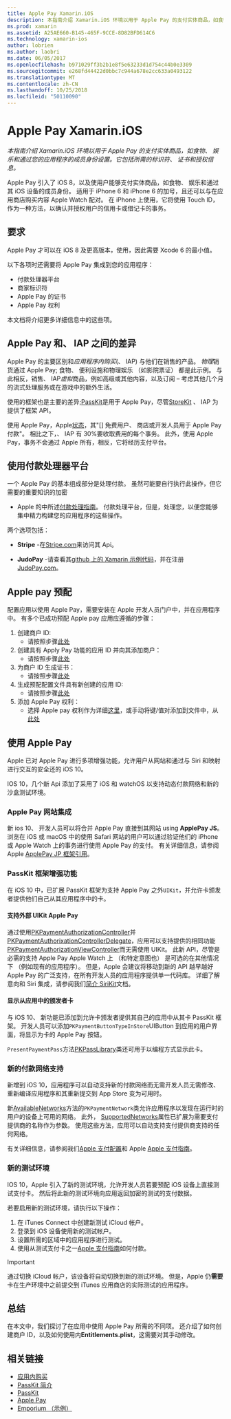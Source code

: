 ```yaml
---
title: Apple Pay Xamarin.iOS
description: 本指南介绍 Xamarin.iOS 环境以用于 Apple Pay 的支付实体商品，如食物、 娱乐和通过您的应用程序的成员身份设置。 它包括所需的标识符、 证书和授权信息。
ms.prod: xamarin
ms.assetid: A25AE660-B145-465F-9CCE-8D82BFD614C6
ms.technology: xamarin-ios
author: lobrien
ms.author: laobri
ms.date: 06/05/2017
ms.openlocfilehash: b971029ff3b2b1e8f5e63233d1d754c44b0e3309
ms.sourcegitcommit: e268fd44422d0bbc7c944a678e2cc633a0493122
ms.translationtype: MT
ms.contentlocale: zh-CN
ms.lasthandoff: 10/25/2018
ms.locfileid: "50110090"
---
```

# <a name="apple-pay-in-xamarinios"></a>Apple Pay Xamarin.iOS

_本指南介绍 Xamarin.iOS 环境以用于 Apple Pay 的支付实体商品，如食物、 娱乐和通过您的应用程序的成员身份设置。它包括所需的标识符、 证书和授权信息。_

Apple Pay 引入了 iOS 8，以及使用户能够支付实体商品，如食物、 娱乐和通过其 iOS 设备的成员身份。 适用于 iPhone 6 和 iPhone 6 的加号，且还可以与在应用商店购买内容 Apple Watch 配对。 在 iPhone 上使用，它将使用 Touch ID，作为一种方法，以确认并授权用户的信用卡或借记卡的事务。

## <a name="requirements"></a>要求

Apple Pay 才可以在 iOS 8 及更高版本，使用，因此需要 Xcode 6 的最小值。

以下各项时还需要将 Apple Pay 集成到您的应用程序：

 - 付款处理器平台
 - 商家标识符
 - Apple Pay 的证书
 - Apple Pay 权利

本文档将介绍更多详细信息中的这些项。

## <a name="differences-between-apple-pay-and-iap"></a>Apple Pay 和、 IAP 之间的差异

Apple Pay 的主要区别和*应用程序内购买*(、 IAP) 与他们在销售的产品。 *物理*销货通过 Apple Pay; 食物、 便利设施和物理娱乐 （如影院票证） 都是此示例。 与此相反，销售、 IAP*虚拟*商品，例如高级或其他内容，以及订阅 – 考虑其他几个月的流式处理服务或在游戏中的额外生活。

使用的框架也是主要的差异;[PassKit](https://developer.apple.com/library/ios/documentation/PassKit/Reference/PKPaymentAuthorizationViewController_Ref/)是用于 Apple Pay，尽管[StoreKit](https://developer.apple.com/library/ios/documentation/PassKit/Reference/PKPaymentAuthorizationViewController_Ref/) 、 IAP 为提供了框架 API。

使用 Apple Pay，Apple[状态](https://developer.apple.com/apple-pay/Getting-Started-with-Apple-Pay.pdf)，其"[] 免费用户、 商店或开发人员用于 Apple Pay 付款"。 相比之下，、 IAP 有 30%要收取费用的每个事务。 此外，使用 Apple Pay，事务不会通过 Apple 所有，相反，它将经历支付平台。

## <a name="using-a-payment-processor-platform"></a>使用付款处理器平台

一个 Apple Pay 的基本组成部分是处理付款。 虽然可能要自行执行此操作，但它需要的重要知识的加密
- Apple 的中所述[付款处理指南](https://developer.apple.com/library/ios/ApplePay_Guide/ProcessPayment.html)。
付款处理平台，但是，处理您，以便您能够集中精力构建您的应用程序的这些操作。

两个选项包括：

- **Stripe** -在[Stripe.com](https://stripe.com/)来访问其 Api。

- **JudoPay** -请查看其[github 上的 Xamarin 示例代码](https://github.com/Judopay/Xamarin-Sample-App)，并在注册[JudoPay.com](https://www.judopay.com/)。

## <a name="provisioning-for-apple-pay"></a>Apple pay 预配

配置应用以使用 Apple Pay，需要安装在 Apple 开发人员门户中，并在应用程序中。 有多个已成功预配 Apple pay 应用应遵循的步骤：

1. 创建商户 ID:
    - 请按照步骤[此处](~/ios/deploy-test/provisioning/capabilities/apple-pay-capabilities.md#merchantid)
2. 创建具有 Apply Pay 功能的应用 ID 并向其添加商户：
    - 请按照步骤[此处](~/ios/deploy-test/provisioning/capabilities/apple-pay-capabilities.md#appid)
3. 为商户 ID 生成证书：
    - 请按照步骤[此处](~/ios/deploy-test/provisioning/capabilities/apple-pay-capabilities.md#certificate)
4. 生成预配配置文件具有新创建的应用 ID:
    - 请按照步骤[此处](~/ios/get-started/installation/device-provisioning/manual-provisioning.md#provisioning)
5. 添加 Apple Pay 权利：
    - 选择 Apple pay 权利作为详细[这里](~/ios/deploy-test/provisioning/entitlements.md)，或手动将键/值对添加到文件中，从[此处](~/ios/deploy-test/provisioning/entitlements.md)

## <a name="working-with-apple-pay"></a>使用 Apple Pay

Apple 已对 Apple Pay 进行多项增强功能，允许用户从网站和通过与 Siri 和映射进行交互的安全还的 iOS 10。

IOS 10，几个新 Api 添加了采用了 iOS 和 watchOS 以支持动态付款网络和新的沙盒测试环境。

### <a name="apple-pay-website-integration"></a>Apple Pay 网站集成

新 ios 10、 开发人员可以将合并 Apple Pay 直接到其网站 using **ApplePay JS**。 浏览在 iOS 或 macOS 中的使用 Safari 网站的用户可以通过验证他们的 iPhone 或 Apple Watch 上的事务进行使用 Apple Pay 的支付。 有关详细信息，请参阅 Apple [ApplePay JP 框架引用](https://developer.apple.com/reference/applepayjs)。

### <a name="passkit-framework-enhancements"></a>PassKit 框架增强功能

在 iOS 10 中，已扩展 PassKit 框架为支持 Apple Pay 之外`UIKit`，并允许卡颁发者提供他们自己从其应用程序中的卡。


#### <a name="supporting-apple-pay-outside-of-uikit"></a>支持外部 UIKit Apple Pay

通过使用[PKPaymentAuthorizationController](https://developer.apple.com/reference/passkit/pkpaymentauthorizationcontroller)并[PKPaymentAuthorixationControllerDelegate](https://developer.apple.com/reference/passkit/pkpaymentauthorizationcontrollerdelegate)，应用可以支持提供的相同功能[PKPaymentAuthorizationViewController](https://developer.apple.com/reference/passkit/pkpaymentauthorizationviewcontroller)而无需使用 UIKit。 此新 API，尽管是必需的支持 Apple Pay Apple Watch 上 （和特定意图也） 是可选的在其他情况下 （例如现有的应用程序）。 但是，Apple 会建议将移动到新的 API 越早越好 Apple Pay 的广泛支持，在所有开发人员的应用程序提供单一代码库。 详细了解意向和 Siri 集成，请参阅我们[简介 SiriKit](~/ios/platform/sirikit/index.md)文档。

#### <a name="presenting-issuer-cards-from-within-apps"></a>显示从应用中的颁发者卡

与 iOS 10、 新功能已添加到允许卡颁发者提供其自己的应用中从其卡 PassKit 框架。 开发人员可以添加`PKPaymentButtonTypeInStore`UIButton 到应用的用户界面，将显示为卡的 Apple Pay 按钮。

`PresentPaymentPass`方法[PKPassLibrary](https://developer.apple.com/reference/passkit/pkpasslibrary)类还可用于以编程方式显示此卡。

### <a name="new-payment-network-support"></a>新的付款网络支持

新增到 iOS 10，应用程序可以自动支持新的付款网络而无需开发人员无需修改、 重新编译应用程序和其重新提交到 App Store 变为可用时。

新[AvailableNetworks](https://developer.apple.com/reference/passkit/pkpaymentrequest/1833288-availablenetworks)方法的`PKPaymentNetwork`类允许应用程序以发现在运行时的用户的设备上可用的网络。 此外， [SupportedNetworks](https://developer.apple.com/reference/passkit/pkpaymentrequest/1619329-supportednetworks)属性已扩展为需要支付提供商的名称作为参数。 使用这些方法，应用可以自动支持支付提供商支持的任何网络。

有关详细信息，请参阅我们[Apple 支付配置](~/ios/platform/apple-pay.md)和 Apple [Apple 支付指南](https://developer.apple.com/apple-pay/)。

### <a name="new-testing-environment"></a>新的测试环境

IOS 10，Apple 引入了新的测试环境，允许开发人员若要预配 iOS 设备上直接测试支付卡。 然后将此新的测试环境向应用返回加密的测试的支付数据。

若要启用新的测试环境，请执行以下操作：

1. 在 iTunes Connect 中创建新测试 iCloud 帐户。
2. 登录到 iOS 设备使用新的测试帐户。
3. 设置所需的区域中的应用程序进行测试。
4. 使用从测试支付卡之一[Apple 支付指南](https://developer.apple.com/apple-pay/)如何付款。

> [!IMPORTANT]
> 通过切换 iCloud 帐户，该设备将自动切换到新的测试环境。 但是，Apple 仍**需要**卡在生产环境中之前提交到 iTunes 应用商店的实际测试的应用程序。

## <a name="summary"></a>总结

在本文中，我们探讨了在应用中使用 Apple Pay 所需的不同项。 还介绍了如何创建商户 ID，以及如何使用内**Entitlements.plist**，这需要对其手动修改。

## <a name="related-links"></a>相关链接

- [应用内购买](~/ios/platform/in-app-purchasing/index.md)
- [PassKit 简介](~/ios/platform/passkit.md)
- [PassKit](https://developer.apple.com/library/ios/documentation/PassKit/Reference/PKPaymentAuthorizationViewController_Ref/)
- [Apple Pay](https://developer.apple.com/apple-pay/)
- [Emporium （示例）](https://developer.xamarin.com/samples/monotouch/ios9/Emporium/)
